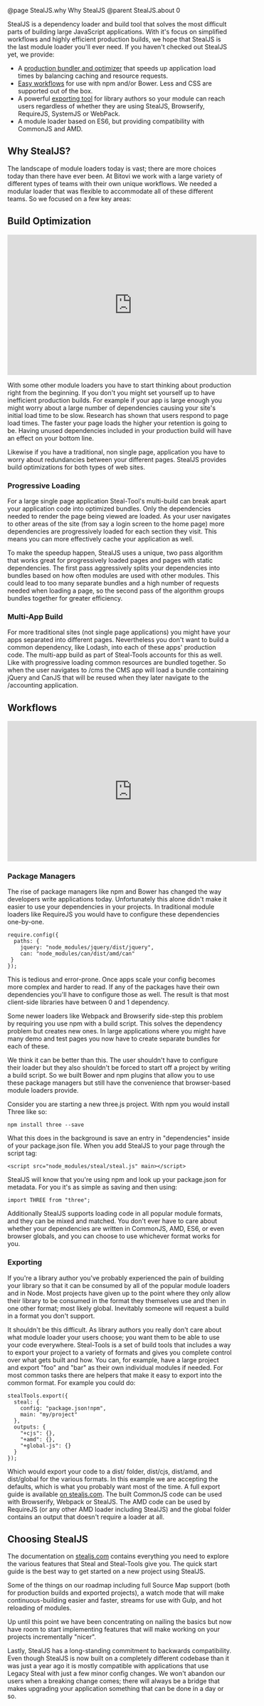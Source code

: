 @page StealJS.why Why StealJS
@parent StealJS.about 0

StealJS is a dependency loader and build tool that solves the most difficult parts of building large JavaScript applications. With it's focus on simplified workflows and highly efficient production builds, we hope that StealJS is the last module loader you'll ever need. If you haven't checked out StealJS yet, we provide:

*   A [production bundler and optimizer][2] that speeds up application load times by balancing caching and resource requests.
*   [Easy workflows][3] for use with npm and/or Bower. Less and CSS are supported out of the box.
*   A powerful [exporting tool][4] for library authors so your module can reach users regardless of whether they are using StealJS, Browserify, RequireJS, SystemJS or WebPack.
*   A module loader based on ES6, but providing compatibility with CommonJS and AMD.

## Why StealJS?

The landscape of module loaders today is vast; there are more choices today than there have ever been. At Bitovi we work with a large variety of different types of teams with their own unique workflows. We needed a modular loader that was flexible to accommodate all of these different teams. So we focused on a few key areas:

## Build Optimization

<iframe width="560" height="315" src="https://www.youtube.com/embed/C-kM0v9L9UY" frameborder="0" allowfullscreen></iframe>

With some other module loaders you have to start thinking about production right from the beginning. If you don't you might set yourself up to have inefficient production builds. For example if your app is large enough you might worry about a large number of dependencies causing your site's initial load time to be slow. Research has shown that users respond to page load times. The faster your page loads the higher your retention is going to be. Having unused dependencies included in your production build will have an effect on your bottom line.

Likewise if you have a traditional, non single page, application you have to worry about redundancies between your different pages. StealJS provides build optimizations for both types of web sites.

### Progressive Loading

For a large single page application Steal-Tool's multi-build can break apart your application code into optimized bundles. Only the dependencies needed to render the page being viewed are loaded. As your user navigates to other areas of the site (from say a login screen to the home page) more dependencies are progressively loaded for each section they visit. This means you can more effectively cache your application as well.

To make the speedup happen, StealJS uses a unique, two pass algorithm that works great for progressively loaded pages and pages with static dependencies. The first pass aggressively splits your dependencies into bundles based on how often modules are used with other modules. This could lead to too many separate bundles and a high number of requests needed when loading a page, so the second pass of the algorithm groups bundles together for greater efficiency.

### Multi-App Build

For more traditional sites (not single page applications) you might have your apps separated into different pages. Nevertheless you don't want to build a common dependency, like Lodash, into each of these apps' production code. The multi-app build as part of Steal-Tools accounts for this as well. Like with progressive loading common resources are bundled together. So when the user navigates to /cms the CMS app will load a bundle containing jQuery and CanJS that will be reused when they later navigate to the /accounting application.

## Workflows

<iframe width="560" height="315" src="https://www.youtube.com/embed/eIfUsPdKF4A" frameborder="0" allowfullscreen></iframe>

### Package Managers

The rise of package managers like npm and Bower has changed the way developers write applications today. Unfortunately this alone didn't make it easier to use your dependencies in your projects. In traditional module loaders like RequireJS you would have to configure these dependencies one-by-one.

    require.config({
      paths: {
        jquery: "node_modules/jquery/dist/jquery",
        can: "node_modules/can/dist/amd/can"
     }
    });


This is tedious and error-prone. Once apps scale your config becomes more complex and harder to read. If any of the packages have their own dependencies you'll have to configure those as well. The result is that most client-side libraries have between 0 and 1 dependency.

Some newer loaders like Webpack and Browserify side-step this problem by requiring you use npm with a build script. This solves the dependency problem but creates new ones. In large applications where you might have many demo and test pages you now have to create separate bundles for each of these.

We think it can be better than this. The user shouldn't have to configure their loader but they also shouldn't be forced to start off a project by writing a build script. So we built Bower and npm plugins that allow you to use these package managers but still have the convenience that browser-based module loaders provide.

Consider you are starting a new three.js project. With npm you would install Three like so:

    npm install three --save


What this does in the background is save an entry in "dependencies" inside of your package.json file. When you add StealJS to your page through the script tag:

    <script src="node_modules/steal/steal.js" main></script>


StealJS will know that you're using npm and look up your package.json for metadata. For you it's as simple as saving and then using:

    import THREE from "three";


Additionally StealJS supports loading code in all popular module formats, and they can be mixed and matched. You don't ever have to care about whether your dependencies are written in CommonJS, AMD, ES6, or even browser globals, and you can choose to use whichever format works for you.

### Exporting

If you're a library author you've probably experienced the pain of building your library so that it can be consumed by all of the popular module loaders and in Node. Most projects have given up to the point where they only allow their library to be consumed in the format they themselves use and then in one other format; most likely global. Inevitably someone will request a build in a format you don't support.

It shouldn't be this difficult. As library authors you really don't care about what module loader your users choose; you want them to be able to use your code everywhere. Steal-Tools is a set of build tools that includes a way to export your project to a variety of formats and gives you complete control over what gets built and how. You can, for example, have a large project and export "foo" and "bar" as their own individual modules if needed. For most common tasks there are helpers that make it easy to export into the common format. For example you could do:

    stealTools.export({
      steal: {
        config: "package.json!npm",
        main: "my/project"
      },
      outputs: {
        "+cjs": {},
        "+amd": {},
        "+global-js": {}
      }
    });


Which would export your code to a dist/ folder, dist/cjs, dist/amd, and dist/global for the various formats. In this example we are accepting the defaults, which is what you probably want most of the time. A full export guide is available [on stealjs.com][5]. The built CommonJS code can be used with Browserify, Webpack or StealJS. The AMD code can be used by RequireJS (or any other AMD loader including StealJS) and the global folder contains an output that doesn't require a loader at all.

## Choosing StealJS

The documentation on [stealjs.com][6] contains everything you need to explore the various features that Steal and Steal-Tools give you. The quick start guide is the best way to get started on a new project using StealJS.

Some of the things on our roadmap including full Source Map support (both for production builds and exported projects), a watch mode that will make continuous-building easier and faster, streams for use with Gulp, and hot reloading of modules.

Up until this point we have been concentrating on nailing the basics but now have room to start implementing features that will make working on your projects incrementally "nicer".

Lastly, StealJS has a long-standing commitment to backwards compatibility. Even though StealJS is now built on a completely different codebase than it was just a year ago it is mostly compatible with applications that use Legacy Steal with just a few minor config changes. We won't abandon our users when a breaking change comes; there will always be a bridge that makes upgrading your application something that can be done in a day or so.

 [1]: https://plus.google.com/events/cfrtqkdrgabil1tojif1dnlq770
 [2]: #section_BuildOptimization
 [3]: #section_Workflows
 [4]: #section_Exporting
 [5]: http://stealjs.com/docs/StealJS.project-exporting.html
 [6]: http://stealjs.com
